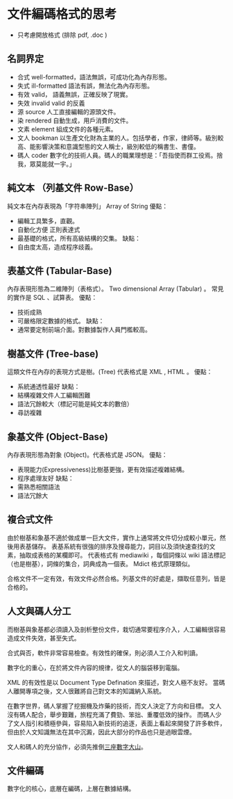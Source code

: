 ﻿# 文件編碼格式的思考
* 只考慮開放格式 (排除  pdf, .doc )

## 名詞界定
* 合式 well-formatted，語法無誤，可成功化為內存形態。
* 失式 ill-formatted       語法有誤，無法化為內存形態。
* 有效  valid，               語義無誤，正確反映了現實。
* 失效 invalid                 valid 的反義
* 源     source               人工直接編輯的源頭文件。
* 染     rendered           自動生成，用戶消費的文件。
* 文素  element            組成文件的各種元素。
* 文人  bookman          以生產文化財為主業的人。包括學者，作家，律師等。級別較高、能影響決策和意識型態的文人稱士，級別較低的稱書生、書僮。
* 碼人  coder                數字化的技術人員。碼人的職業理想是：「吾指使而群工役焉。捨我，眾莫能就一宇。」

## 純文本 （列基文件 Row-Base）
純文本在內存表現為「字符串陣列」 Array of String
優點：
* 編輯工具繁多，直觀。
* 自動化方便  正則表達式
* 最基礎的格式，所有高級結構的交集。
缺點：
* 自由度太高，造成程序歧義。

## 表基文件 (Tabular-Base)
內存表現形態為二維陣列（表格式）。 Two dimensional Array (Tabular) 。
常見的實作是 SQL 、試算表。
優點：
* 技術成熟
* 可嚴格限定數據的格式。
缺點：
* 通常要定制前端介面。對數據製作人員門檻較高。

## 樹基文件 (Tree-base)
這類文件在內存的表現方式是樹。(Tree)
代表格式是 XML , HTML 。
優點：
* 系統通透性最好
缺點：
* 結構複雜文件人工編輯困難
* 語法冗餘較大（標記可能是純文本的數倍）
* 尋訪複雜

## 象基文件 (Object-Base)
內存表現形態為對象 (Object)。代表格式是 JSON。
優點：
* 表現能力(Expressiveness)比樹基更強，更有效描述複雜結構。
* 程序處理友好
缺點：
* 需熟悉相關語法
* 語法冗餘大

## 複合式文件
由於樹基和象基不適於做成單一巨大文件，實作上通常將文件切分成較小單元，然後用表基儲存。
表基系統有很強的排序及搜尋能力，詞目以及須快速查找的文素，抽取成表格的某欄即可。
代表格式有 mediawiki ，每個詞條以 wiki 語法標記（也是樹基），詞條的集合，詞典成為一個表。
Mdict 格式原理類似。

合格文件不一定有效，有效文件必然合格。列基文件的好處是，擷取任意列，皆是合格的。

## 人文與碼人分工

而樹基與象基都必須讀入及剖析整份文件，栽切通常要程序介入，人工編輯很容易造成文件失效，甚至失式。

合式與否，軟件非常容易檢查。有效性的確保，則必須人工介入和判讀。

數字化的重心，在於將文件內容的規律，從文人的腦袋移到電腦。

XML 的有效性是以 Document Type Defination 來描述，對文人極不友好。
當碼人離開專項之後，文人很難將自己對文本的知識納入系統。

在數字世界，碼人掌握了挖掘機及炸藥的技術，而文人決定了方向和目標。
文人沒有碼人配合，舉步艱難，旅程充滿了費勁、笨拙、重覆低效的操作。
而碼人少了文人指引和積極參與，容易陷入新技術的追逐，表面上看起來開發了許多軟件，但由於人文知識無法在其中沉澱，因此大部分的作品也只是過眼雲煙。

文人和碼人的充分協作，必須先推倒[三座數字大山](3mountain.md)。
## 文件編碼
數字化的核心，底層在編碼，上層在數據結構。
